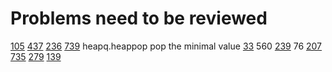 # Problems need to be reviewed
[105](https://leetcode.com/problems/construct-binary-tree-from-preorder-and-inorder-traversal/)
[437](https://leetcode.com/problems/path-sum-iii/description/)
[236](https://leetcode.com/problems/lowest-common-ancestor-of-a-binary-tree/)
[739](https://leetcode.com/problems/daily-temperatures/)
heapq.heappop pop the minimal value
[33](https://leetcode.com/problems/search-in-rotated-sorted-array/description/)
560
[239](https://leetcode.com/problems/sliding-window-maximum/description/)
76
[207](https://leetcode.com/problems/course-schedule/)
[735](https://leetcode.com/problems/asteroid-collision/description/)
[279](https://leetcode.com/problems/perfect-squares/)
[139](https://leetcode.com/problems/word-break/description/)
